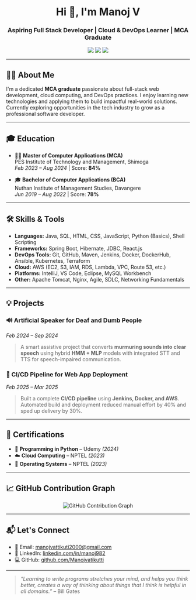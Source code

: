 <h1 align="center">Hi 👋, I'm Manoj V</h1>
<h3 align="center">Aspiring Full Stack Developer | Cloud & DevOps Learner | MCA Graduate</h3>

<p align="center">
  <a href="mailto:manojvattikuti2000@gmail.com"><img src="https://img.shields.io/badge/Gmail-red?logo=gmail&logoColor=white" /></a>
  <a href="https://www.linkedin.com/in/manoj982" target="_blank"><img src="https://img.shields.io/badge/LinkedIn-blue?logo=linkedin" /></a>
  <a href="https://github.com/Manojvatikutti" target="_blank"><img src="https://img.shields.io/badge/GitHub-100000?logo=github&logoColor=white" /></a>
</p>

---

## 🙋‍♂️ About Me

I'm a dedicated **MCA graduate** passionate about full-stack web development, cloud computing, and DevOps practices. I enjoy learning new technologies and applying them to build impactful real-world solutions. Currently exploring opportunities in the tech industry to grow as a professional software developer.

---

## 🎓 Education

- 🧑‍🎓 **Master of Computer Applications (MCA)**  
  PES Institute of Technology and Management, Shimoga  
  *Feb 2023 – Aug 2024* | Score: **84%**

- 🎓 **Bachelor of Computer Applications (BCA)**  
  Nuthan Institute of Management Studies, Davangere  
  *Jun 2019 – Aug 2022* | Score: **78%**

---

## 🛠 Skills & Tools

- **Languages:** Java, SQL, HTML, CSS, JavaScript, Python (Basics), Shell Scripting  
- **Frameworks:** Spring Boot, Hibernate, JDBC, React.js  
- **DevOps Tools:** Git, GitHub, Maven, Jenkins, Docker, DockerHub, Ansible, Kubernetes, Terraform  
- **Cloud:** AWS (EC2, S3, IAM, RDS, Lambda, VPC, Route 53, etc.)  
- **Platforms:** IntelliJ, VS Code, Eclipse, MySQL Workbench  
- **Other:** Apache Tomcat, Nginx, Agile, SDLC, Networking Fundamentals

---

## 💡 Projects

### 🔊 Artificial Speaker for Deaf and Dumb People  
*Feb 2024 – Sep 2024*  
> A smart assistive project that converts **murmuring sounds into clear speech** using hybrid **HMM + MLP** models with integrated STT and TTS for speech-impaired communication.

### 🚀 CI/CD Pipeline for Web App Deployment  
*Feb 2025 – Mar 2025*  
> Built a complete **CI/CD pipeline** using **Jenkins, Docker, and AWS**. Automated build and deployment reduced manual effort by 40% and sped up delivery by 30%.

---

## 📜 Certifications

- 🐍 **Programming in Python** – Udemy *(2024)*  
- ☁️ **Cloud Computing** – NPTEL *(2023)*  
- 💾 **Operating Systems** – NPTEL *(2023)*  

---

## 📈 GitHub Contribution Graph

<p align="center">
  <img src="https://ghchart.rshah.org/Manojvatikutti" alt="GitHub Contribution Graph" />
</p>

---

## 📬 Let's Connect

- 📧 Email: [manojvattikuti2000@gmail.com](mailto:manojvattikuti2000@gmail.com)  
- 🔗 LinkedIn: [linkedin.com/in/manoj982](https://www.linkedin.com/in/manoj982)  
- 💻 GitHub: [github.com/Manojvatikutti](https://github.com/Manojvatikutti)

---

> *“Learning to write programs stretches your mind, and helps you think better, creates a way of thinking about things that I think is helpful in all domains.”* – Bill Gates
